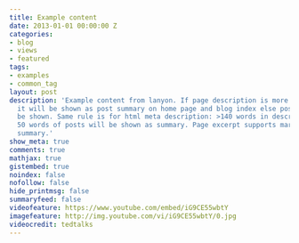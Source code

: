 ```yaml
---
title: Example content
date: 2013-01-01 00:00:00 Z
categories:
- blog
- views
- featured
tags:
- examples
- common_tag
layout: post
description: 'Example content from lanyon. If page description is more than 140 words,
  it will be shown as post summary on home page and blog index else post excerpt will
  be shown. Same rule is for html meta description: >140 words in description or first
  50 words of posts will be shown as summary. Page excerpt supports markdown formatted
  summary.'
show_meta: true
comments: true
mathjax: true
gistembed: true
noindex: false
nofollow: false
hide_printmsg: false
summaryfeed: false
videofeature: https://www.youtube.com/embed/iG9CE55wbtY
imagefeature: http://img.youtube.com/vi/iG9CE55wbtY/0.jpg
videocredit: tedtalks
---
```


